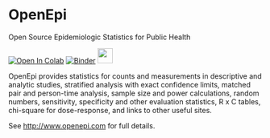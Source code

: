 OpenEpi
===========

Open Source Epidemiologic Statistics for Public Health

[![Open In Colab](https://colab.research.google.com/assets/colab-badge.svg)](https://colab.research.google.com/github/HIT-Tools/openepi-simplified/blob/master/Notebooks/OpenEpi_Simplified.ipynb)
[![Binder](https://mybinder.org/badge_logo.svg)](https://mybinder.org/v2/gh/HIT-Tools/openepi-simplified/master?filepath=Notebooks%2FOpenEpi_Simplified.ipynb)
[<img src="https://upload.wikimedia.org/wikipedia/commons/thumb/6/6b/WhatsApp.svg/239px-WhatsApp.svg.png" width="30" height="30">](https://api.whatsapp.com/send?text=OpenEpi%20provides%20statistics%20for%20counts%20and%20measurements%20in%20descriptive%20and%20analytic%20studies,%20stratified%20analysis%20with%20exact%20confidence%20limits,%20matched%20pair%20and%20person-time%20analysis,%20sample%20size%20and%20power%20calculations,%20random%20numbers,%20sensitivity,%20specificity%20and%20other%20evaluation%20statistics,%20RxC%20tables,%20chi-square%20for%20dose-response,%20and%20links%20to%20other%20useful%20sites.%20https://hit-tools.github.io/openepi%20)

OpenEpi provides statistics for counts and measurements in descriptive and analytic studies, stratified analysis with exact confidence limits, matched pair and person-time analysis, sample size and power calculations, random numbers, sensitivity, specificity and other evaluation statistics, R x C tables, chi-square for dose-response, and links to other useful sites.

See http://www.openepi.com for full details.
